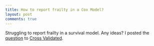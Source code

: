 ```yaml
---
title: How to report frailty in a Cox Model?
layout: post
comments: true
---
```


Struggling to report frailty in a survival model. Any ideas? I posted the [question](http://stats.stackexchange.com/questions/87672/the-right-way-to-report-random-effects-in-a-cox-survival-model) to [Cross Validated](http://stats.stackexchange.com/).